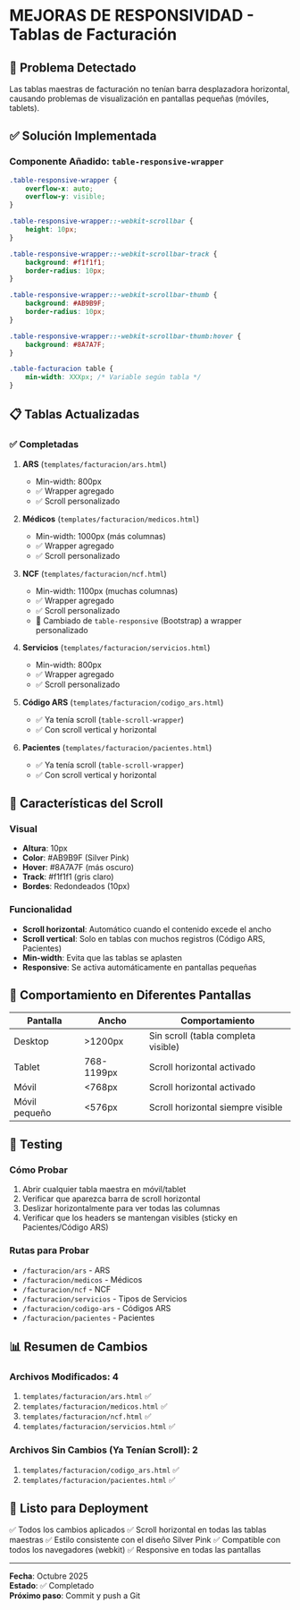 # MEJORAS DE RESPONSIVIDAD - Tablas de Facturación

## 🎯 Problema Detectado
Las tablas maestras de facturación no tenían barra desplazadora horizontal, causando problemas de visualización en pantallas pequeñas (móviles, tablets).

## ✅ Solución Implementada

### Componente Añadido: `table-responsive-wrapper`

```css
.table-responsive-wrapper {
    overflow-x: auto;
    overflow-y: visible;
}

.table-responsive-wrapper::-webkit-scrollbar {
    height: 10px;
}

.table-responsive-wrapper::-webkit-scrollbar-track {
    background: #f1f1f1;
    border-radius: 10px;
}

.table-responsive-wrapper::-webkit-scrollbar-thumb {
    background: #AB9B9F;
    border-radius: 10px;
}

.table-responsive-wrapper::-webkit-scrollbar-thumb:hover {
    background: #8A7A7F;
}

.table-facturacion table {
    min-width: XXXpx; /* Variable según tabla */
}
```

## 📋 Tablas Actualizadas

### ✅ Completadas

1. **ARS** (`templates/facturacion/ars.html`)
   - Min-width: 800px
   - ✅ Wrapper agregado
   - ✅ Scroll personalizado

2. **Médicos** (`templates/facturacion/medicos.html`)
   - Min-width: 1000px (más columnas)
   - ✅ Wrapper agregado
   - ✅ Scroll personalizado

3. **NCF** (`templates/facturacion/ncf.html`)
   - Min-width: 1100px (muchas columnas)
   - ✅ Wrapper agregado
   - ✅ Scroll personalizado
   - 🔄 Cambiado de `table-responsive` (Bootstrap) a wrapper personalizado

4. **Servicios** (`templates/facturacion/servicios.html`)
   - Min-width: 800px
   - ✅ Wrapper agregado
   - ✅ Scroll personalizado

5. **Código ARS** (`templates/facturacion/codigo_ars.html`)
   - ✅ Ya tenía scroll (`table-scroll-wrapper`)
   - ✅ Con scroll vertical y horizontal

6. **Pacientes** (`templates/facturacion/pacientes.html`)
   - ✅ Ya tenía scroll (`table-scroll-wrapper`)
   - ✅ Con scroll vertical y horizontal

## 🎨 Características del Scroll

### Visual
- **Altura**: 10px
- **Color**: #AB9B9F (Silver Pink)
- **Hover**: #8A7A7F (más oscuro)
- **Track**: #f1f1f1 (gris claro)
- **Bordes**: Redondeados (10px)

### Funcionalidad
- **Scroll horizontal**: Automático cuando el contenido excede el ancho
- **Scroll vertical**: Solo en tablas con muchos registros (Código ARS, Pacientes)
- **Min-width**: Evita que las tablas se aplasten
- **Responsive**: Se activa automáticamente en pantallas pequeñas

## 📱 Comportamiento en Diferentes Pantallas

| Pantalla | Ancho | Comportamiento |
|----------|-------|----------------|
| Desktop | >1200px | Sin scroll (tabla completa visible) |
| Tablet | 768-1199px | Scroll horizontal activado |
| Móvil | <768px | Scroll horizontal activado |
| Móvil pequeño | <576px | Scroll horizontal siempre visible |

## 🧪 Testing

### Cómo Probar
1. Abrir cualquier tabla maestra en móvil/tablet
2. Verificar que aparezca barra de scroll horizontal
3. Deslizar horizontalmente para ver todas las columnas
4. Verificar que los headers se mantengan visibles (sticky en Pacientes/Código ARS)

### Rutas para Probar
- `/facturacion/ars` - ARS
- `/facturacion/medicos` - Médicos
- `/facturacion/ncf` - NCF
- `/facturacion/servicios` - Tipos de Servicios
- `/facturacion/codigo-ars` - Códigos ARS
- `/facturacion/pacientes` - Pacientes

## 📊 Resumen de Cambios

### Archivos Modificados: 4
1. `templates/facturacion/ars.html` ✅
2. `templates/facturacion/medicos.html` ✅
3. `templates/facturacion/ncf.html` ✅
4. `templates/facturacion/servicios.html` ✅

### Archivos Sin Cambios (Ya Tenían Scroll): 2
1. `templates/facturacion/codigo_ars.html` ✅
2. `templates/facturacion/pacientes.html` ✅

## 🚀 Listo para Deployment

✅ Todos los cambios aplicados
✅ Scroll horizontal en todas las tablas maestras
✅ Estilo consistente con el diseño Silver Pink
✅ Compatible con todos los navegadores (webkit)
✅ Responsive en todas las pantallas

---

**Fecha**: Octubre 2025  
**Estado**: ✅ Completado  
**Próximo paso**: Commit y push a Git













